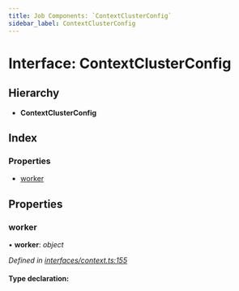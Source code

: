 ```yaml
---
title: Job Components: `ContextClusterConfig`
sidebar_label: ContextClusterConfig
---
```


# Interface: ContextClusterConfig

## Hierarchy

* **ContextClusterConfig**

## Index

### Properties

* [worker](contextclusterconfig.md#worker)

## Properties

###  worker

• **worker**: *object*

*Defined in [interfaces/context.ts:155](https://github.com/terascope/teraslice/blob/0ae31df4/packages/job-components/src/interfaces/context.ts#L155)*

#### Type declaration:
